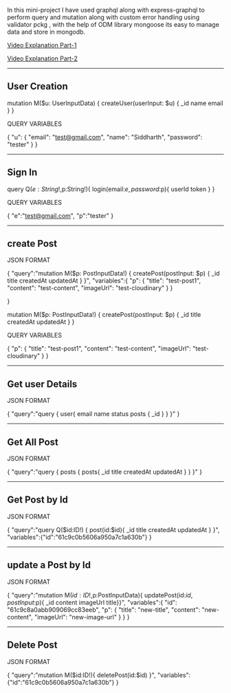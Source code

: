 
In this mini-project I have used graphql along with express-graphql to perform query and mutation along with custom error handling using validator pckg , with the help of ODM library mongoose its easy to manage data and store in mongodb.



[Video Explanation Part-1](https://youtu.be/U6EKPOEAlHg)





[Video Explanation Part-2](https://youtu.be/s6GioyO1Amw)



-----------------------------------------

User Creation
------------



mutation M($u: UserInputData) {
  createUser(userInput: $u) {
    _id
    name
    email
  }
}



QUERY VARIABLES



{
  "u": {
    "email": "test@gmail.com",
    "name": "Siddharth",
    "password": "tester"
  }
}



----------------------------------------------------------------------------

Sign In
------


query Q($e:String!,$p:String!){
  login(email:$e,password:$p){
    userId
    token
  }
}





QUERY VARIABLES




{
  "e":"test@gmail.com",
  "p":"tester"
}




--------------------------------------------------------------------------

create Post
----------

JSON FORMAT


{
  "query":"mutation M($p: PostInputData!) { createPost(postInput: $p) { _id title createdAt updatedAt } }",
  "variables":{ "p": { "title": "test-post1", "content": "test-content", "imageUrl": "test-cloudinary" } }
  
}






mutation M($p: PostInputData!) {
  createPost(postInput: $p) {
    _id
    title
    createdAt
    updatedAt
  }
}






QUERY VARIABLES




{
  "p": {
    "title": "test-post1",
    "content": "test-content",
    "imageUrl": "test-cloudinary"
  }
}


-----------------------------------------------------


Get user Details
--------
JSON FORMAT



{
  "query":"query { user{ email name status posts { _id  } } }"
}



---------------------------------
Get All Post
------------
JSON FORMAT





{
  "query":"query { posts { posts{ _id title createdAt updatedAt } } }"
}



-------------------------
Get Post by Id
---------
JSON FORMAT



{
  "query":"query Q($id:ID!) { post(id:$id){ _id title createdAt updatedAt } }",
  "variables":{"id":"61c9c0b5606a950a7c1a630b"}
}


---------------------
update a Post by Id
------------
JSON FORMAT




{
  "query":"mutation M($id:ID!,$p:PostInputData){ updatePost(id:$id,postInput:$p){ _id content imageUrl title}}",
  "variables":{ "id": "61c9c8a0abb909069cc83eeb", "p": { "title": "new-title", "content": "new-content", "imageUrl": "new-image-url" } }
}



---------------------------------------
 Delete Post
 ---------

 JSON FORMAT


{
  "query":"mutation M($id:ID!){ deletePost(id:$id) }",
  "variables":{"id":"61c9c0b5606a950a7c1a630b"}
}
